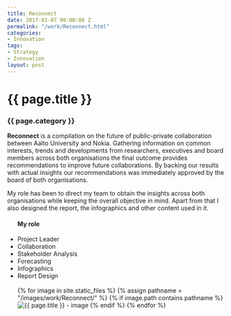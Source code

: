 ```yaml
---
title: Reconnect
date: 2017-01-07 00:00:00 Z
permalink: "/work/Reconnect.html"
categories:
- Innovation
tags:
- Strategy
- Innovation
layout: post
---
```


<div class="main-column">
<h1>{{ page.title }}</h1>
<h3>{{ page.category }}</h3>
<p>
<strong>Reconnect</strong> is a compilation on the future of public-private collaboration between Aalto University and Nokia. Gathering information on common interests, trends and developments from researchers, executives and board members across both organisations the final outcome provides recommendations to improve future collaborations. By backing our results with actual insights our recommendations was immediately approved by the board of both organisations.
</p>
<p>
My role has been to direct my team to obtain the insights across both organisations while keeping the overall objective in mind. Apart from that I also designed the report, the infographics and other content used in it.
</p>
</div>

<div class="side-column">
<ul>
<h4> My role </h4>
<li>Project Leader</li>
<li>Collaboration</li>
<li>Stakeholder Analysis</li>
<li>Forecasting </li>
<li>Infographics</li>
<li>Report Design</li>
<br>

<div class="gallery">
{% for image in site.static_files %}
{% assign pathname = "/images/work/Reconnect/" %}
{% if image.path contains pathname %}
<img src="{{ site.baseurl }}{{ image.path }}" alt="{{ page.title }} - image" class="gallery-item">
{% endif %}
{% endfor %}